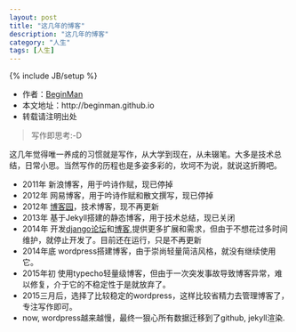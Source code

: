 ```yaml
---
layout: post
title: "这几年的博客"
description: "这几年的博客"
category: "人生"
tags: [人生]
---
```

{% include JB/setup %}
<ul>
    <li>作者：<a href="http://weibo.com/beginman" target="blank">BeginMan</a></li>
    <li>本文地址：http://beginman.github.io</li>
    <li>转载请注明出处</li>
</ul>
<blockquote>
  <p>写作即思考:-D</p>
</blockquote>

<p>这几年觉得唯一养成的习惯就是写作，从大学到现在，从未辍笔。大多是技术总结，日常小思。当然写作的历程也是多姿多彩的，坎坷不为说，就说这折腾吧。</p>

<ul>
<li>2011年 新浪博客，用于吟诗作赋，现已停掉</li>
<li>2012年 网易博客，用于吟诗作赋和散文撰写，现已停掉</li>
<li>2012年 <a href="http://www.cnblogs.com/BeginMan/">博客园</a>，技术博客，现不再更新</li>
<li>2013年 基于Jekyll搭建的静态博客，用于技术总结，现已关闭</li>
<li>2014年 开发<a href="http://codetheme.sinaapp.com">django论坛</a>和<a href="http://beginman.sinaapp.com">博客</a>,提供更多扩展和需求，但由于不想花过多时间维护，就停止开发了。目前还在运行，只是不再更新</li>
<li>2014年底 wordpress搭建博客，由于崇尚轻量简洁风格，就没有继续使用它。</li>
<li>2015年初 使用typecho轻量级博客，但由于一次突发事故导致博客异常，难以修复，介于它的不稳定性于是就放弃了。</li>
<li>2015三月后，选择了比较稳定的wordpress，这样比较省精力去管理博客了，专注写作即可。</li>
<li>now, wordpress越来越慢，最终一狠心所有数据迁移到了github, jekyll渲染.</li>
</ul>
